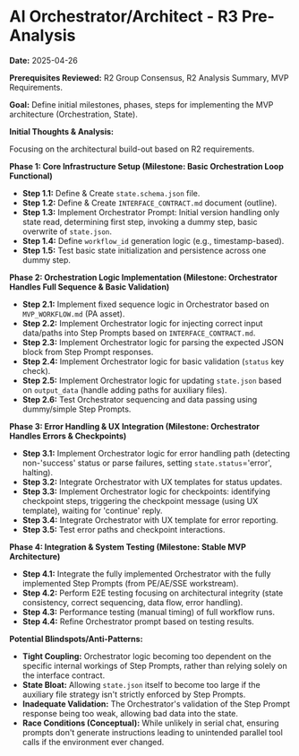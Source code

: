# AI Orchestrator/Architect - R3 Pre-Analysis

**Date:** 2025-04-26

**Prerequisites Reviewed:** R2 Group Consensus, R2 Analysis Summary, MVP Requirements.

**Goal:** Define initial milestones, phases, steps for implementing the MVP architecture (Orchestration, State).

**Initial Thoughts & Analysis:**

Focusing on the architectural build-out based on R2 requirements.

**Phase 1: Core Infrastructure Setup (Milestone: Basic Orchestration Loop Functional)**
*   **Step 1.1:** Define & Create `state.schema.json` file.
*   **Step 1.2:** Define & Create `INTERFACE_CONTRACT.md` document (outline).
*   **Step 1.3:** Implement Orchestrator Prompt: Initial version handling only state read, determining first step, invoking a dummy step, basic overwrite of `state.json`.
*   **Step 1.4:** Define `workflow_id` generation logic (e.g., timestamp-based).
*   **Step 1.5:** Test basic state initialization and persistence across one dummy step.

**Phase 2: Orchestration Logic Implementation (Milestone: Orchestrator Handles Full Sequence & Basic Validation)**
*   **Step 2.1:** Implement fixed sequence logic in Orchestrator based on `MVP_WORKFLOW.md` (PA asset).
*   **Step 2.2:** Implement Orchestrator logic for injecting correct input data/paths into Step Prompts based on `INTERFACE_CONTRACT.md`.
*   **Step 2.3:** Implement Orchestrator logic for parsing the expected JSON block from Step Prompt responses.
*   **Step 2.4:** Implement Orchestrator logic for basic validation (`status` key check).
*   **Step 2.5:** Implement Orchestrator logic for updating `state.json` based on `output_data` (handle adding paths for auxiliary files).
*   **Step 2.6:** Test Orchestrator sequencing and data passing using dummy/simple Step Prompts.

**Phase 3: Error Handling & UX Integration (Milestone: Orchestrator Handles Errors & Checkpoints)**
*   **Step 3.1:** Implement Orchestrator logic for error handling path (detecting non-'success' status or parse failures, setting `state.status`='error', halting).
*   **Step 3.2:** Integrate Orchestrator with UX templates for status updates.
*   **Step 3.3:** Implement Orchestrator logic for checkpoints: identifying checkpoint steps, triggering the checkpoint message (using UX template), waiting for 'continue' reply.
*   **Step 3.4:** Integrate Orchestrator with UX template for error reporting.
*   **Step 3.5:** Test error paths and checkpoint interactions.

**Phase 4: Integration & System Testing (Milestone: Stable MVP Architecture)**
*   **Step 4.1:** Integrate the fully implemented Orchestrator with the fully implemented Step Prompts (from PE/AE/SSE workstream).
*   **Step 4.2:** Perform E2E testing focusing on architectural integrity (state consistency, correct sequencing, data flow, error handling).
*   **Step 4.3:** Performance testing (manual timing) of full workflow runs.
*   **Step 4.4:** Refine Orchestrator prompt based on testing results.

**Potential Blindspots/Anti-Patterns:**
*   **Tight Coupling:** Orchestrator logic becoming too dependent on the specific internal workings of Step Prompts, rather than relying solely on the interface contract.
*   **State Bloat:** Allowing `state.json` itself to become too large if the auxiliary file strategy isn't strictly enforced by Step Prompts.
*   **Inadequate Validation:** The Orchestrator's validation of the Step Prompt response being too weak, allowing bad data into the state.
*   **Race Conditions (Conceptual):** While unlikely in serial chat, ensuring prompts don't generate instructions leading to unintended parallel tool calls if the environment ever changed. 